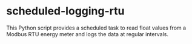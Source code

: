 # scheduled-logging-rtu
This Python script provides a scheduled task to read float values from a Modbus RTU energy meter and logs the data at regular intervals.
